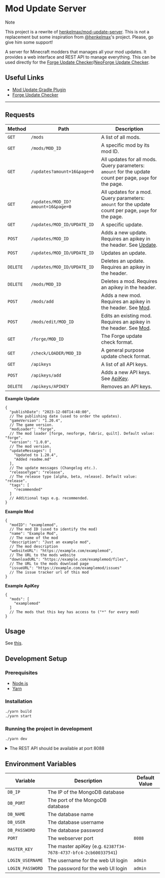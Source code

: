 # Mod Update Server

> [!NOTE]
> This project is a rewrite of [henkelmax/mod-update-server](https://github.com/henkelmax/mod-update-server). This is not a replacement but some inspiration from [@henkelmax](https://github.com/henkelmax)'s project. Please, go give him some support!

A server for Minecraft modders that manages all your mod updates.
It provides a web interface and REST API to manage everything.
This can be used directly for the [Forge Update Checker](https://docs.minecraftforge.net/en/1.20.x/misc/updatechecker/)/[NeoForge Update Checker](https://docs.neoforged.net/docs/misc/updatechecker).

## Useful Links

- [Mod Update Gradle Plugin](https://github.com/henkelmax/mod-update-plugin)
- [Forge Update Checker](https://docs.minecraftforge.net/en/1.20.x/misc/updatechecker/)

---

## Requests

| Method   | Path                                | Description                                                                                              |
|----------|-------------------------------------|----------------------------------------------------------------------------------------------------------|
| `GET`    | `/mods`                             | A list of all mods.                                                                                      |
| `GET`    | `/mods/MOD_ID`                     | A specific mod by its mod ID.                                                                            |
| `GET`    | `/updates?amount=16&page=0`         | All updates for all mods. Query parameters: `amount` for the update count per page, `page` for the page. |
| `GET`    | `/updates/MOD_ID?amount=16&page=0` | All updates for a mod. Query parameters: `amount` for the update count per page, `page` for the page.    |
| `GET`    | `/updates/MOD_ID/UPDATE_ID`        | A specific update.                                                                                       |
| `POST`   | `/updates/MOD_ID`                  | Adds a new update. Requires an apikey in the header. See [Update](#update).                              |
| `POST`   | `/updates/MOD_ID/UPDATE_ID`        | Updates an update.                                                                                       |
| `DELETE` | `/updates/MOD_ID/UPDATE_ID`        | Deletes an update. Requires an apikey in the header.                                                     |
| `DELETE` | `/mods/MOD_ID`                     | Deletes a mod. Requires an apikey in the header.                                                         |
| `POST`   | `/mods/add`                         | Adds a new mod. Requires an apikey in the header. See [Mod](#mod).                                       |
| `POST`   | `/mods/edit/MOD_ID`                | Edits an existing mod. Requires an apikey in the header. See [Mod](#mod).                                |
| `GET`    | `/forge/MOD_ID`                    | The Forge update check format.                                                                           |
| `GET`    | `/check/LOADER/MOD_ID`             | A general purpose update check format.                                                                   |
| `GET`    | `/apikeys`                          | A list of all API keys.                                                                                  |
| `POST`   | `/apikeys/add`                      | Adds a new API keys. See [ApiKey](#apikey).                                                              |
| `DELETE` | `/apikeys/APIKEY`                   | Removes an API keys.                                                                                     |

**Example Update**

```json5
{
  "publishDate": "2023-12-08T14:48:00",
  // The publishing date (used to order the updates).
  "gameVersion": "1.20.4",
  // The game version.
  "modLoader": "forge",
  // The mod loader [forge, neoforge, fabric, quilt]. Default value: "forge".
  "version": "1.0.0",
  // The mod version.
  "updateMessages": [
    "Updated to 1.20.4",
    "Added readme.md"
  ],
  // The update messages (Changelog etc.).
  "releaseType": "release",
  // The release type [alpha, beta, release]. Default value: "release".
  "tags": [
    "recommended"
  ]
  // Additional tags e.g. recommended.
}
```

**Example Mod**

```json5
{
  "modID": "examplemod",
  // The mod ID (used to identify the mod)
  "name": "Example Mod",
  // The name of the mod
  "description": "Just an example mod",
  // The mod description
  "websiteURL": "https://example.com/examplemod",
  // The URL to the mods website
  "downloadURL": "https://example.com/examplemod/files",
  // The URL to the mods download page
  "issueURL": "https://example.com/examplemod/issues"
  // The issue tracker url of this mod
}
```

**Example ApiKey**

```json5
{
  "mods": [
    "examplemod"
  ]
  // The mods that this key has access to ("*" for every mod)
}
```

## Usage

See [this](docker_compose.md).

## Development Setup

### Prerequisites

- [Node.js](https://nodejs.org/)
- [Yarn](https://yarnpkg.com/)

### Installation

```sh
./yarn build
./yarn start
```

### Running the project in development

```sh
./yarn dev
```

<details>
and the web interface is usually available at port 3000 (If not already in use).

> The web interface is in development
<summary>The REST API should be available at port 8088<summary>
</details>

## Environment Variables

| Variable         | Description                                                     | Default Value |
|------------------|-----------------------------------------------------------------|---------------|
| `DB_IP`          | The IP of the MongoDB database                                  | ` `           |
| `DB_PORT`        | The port of the MongoDB database                                | ` `           |
| `DB_NAME`        | The database name                                               | ` `           |
| `DB_USER`        | The database username                                           | ` `           |
| `DB_PASSWORD`    | The database password                                           | ` `           |
| `PORT`           | The webserver port                                              | `8088`        |
| `MASTER_KEY`     | The master apiKey (e.g. `62387f34-7678-4737-bfc4-2cb600337541`) | ` `           |
| `LOGIN_USERNAME` | The username for the web UI login                               | `admin`       |
| `LOGIN_PASSWORD` | The password for the web UI login                               | `admin`       |